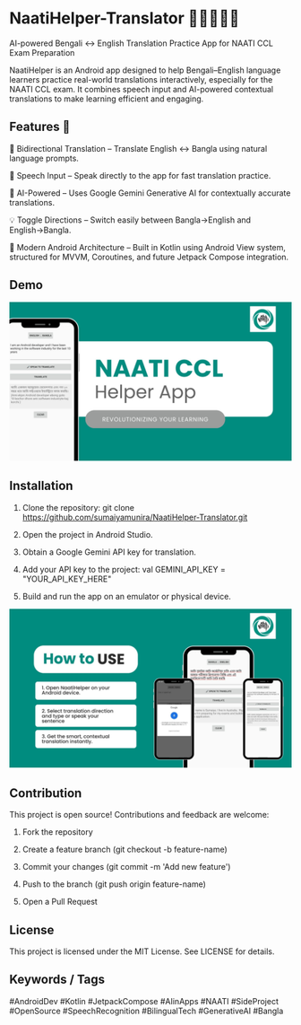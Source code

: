 # NaatiHelper-Translator 📱🇧🇩🇦🇺

AI-powered Bengali ↔ English Translation Practice App for NAATI CCL Exam Preparation

NaatiHelper is an Android app designed to help Bengali–English language learners practice real-world translations interactively, especially for the NAATI CCL exam. It combines speech input and AI-powered contextual translations to make learning efficient and engaging.

## Features 🎯

🔁 Bidirectional Translation – Translate English ↔ Bangla using natural language prompts.

🎤 Speech Input – Speak directly to the app for fast translation practice.

🧠 AI-Powered – Uses Google Gemini Generative AI for contextually accurate translations.

💡 Toggle Directions – Switch easily between Bangla→English and English→Bangla.

🧪 Modern Android Architecture – Built in Kotlin using Android View system, structured for MVVM, Coroutines, and future Jetpack Compose integration.


## Demo
![App Screenshot](app_screenshot_1.jpg)


## Installation
1. Clone the repository: git clone https://github.com/sumaiyamunira/NaatiHelper-Translator.git

2. Open the project in Android Studio.

3. Obtain a Google Gemini API key for translation.

4. Add your API key to the project: val GEMINI_API_KEY = "YOUR_API_KEY_HERE"

5. Build and run the app on an emulator or physical device.

![App Screenshot](app_screenshot_2.jpg)


## Contribution
This project is open source! Contributions and feedback are welcome:

1. Fork the repository

2. Create a feature branch (git checkout -b feature-name)

3. Commit your changes (git commit -m 'Add new feature')

4. Push to the branch (git push origin feature-name)

5. Open a Pull Request


## License

This project is licensed under the MIT License. See LICENSE for details.

## Keywords / Tags

#AndroidDev #Kotlin #JetpackCompose #AIinApps #NAATI #SideProject #OpenSource #SpeechRecognition #BilingualTech #GenerativeAI #Bangla

